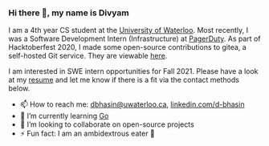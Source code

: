 ### Hi there 👋, my name is Divyam

I am a 4th year CS student at the [University of Waterloo](https://uwaterloo.ca/). Most recently, I was a Software Development Intern (Infrastructure) at [PagerDuty](https://www.pagerduty.com/). As part of Hacktoberfest 2020, I made some open-source contributions to gitea, a self-hosted Git service. They are viewable [here](https://github.com/go-gitea/gitea/pulls?q=is%3Apr+author%3Adivbhasin+is%3Aclosed).

I am interested in SWE intern opportunities for Fall 2021. Please have a look at my [resume](https://drive.google.com/file/d/1lgNWuIxkws4GpzHUdW0E3CNc8A5zAwzt/view?usp=sharing) and let me know if there is a fit via the contact methods below.

- 📫 How to reach me: dbhasin@uwaterloo.ca, [linkedin.com/d-bhasin](https://www.linkedin.com/in/d-bhasin/)
- 🌱 I’m currently learning [Go](https://golang.org/)
- 👯 I’m looking to collaborate on open-source projects
- ⚡ Fun fact: I am an ambidextrous eater :fork_and_knife:
